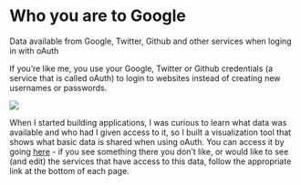 # Who you are to Google
Data available from Google, Twitter, Github and other services when loging in with oAuth

If you’re like me, you use your Google, Twitter or Github credentials (a service that is called oAuth) to login to  websites instead of creating new usernames or passwords. 

![](http://i.imgur.com/LxgZ0Ry.png)

When I started building applications, I was curious to learn what data was available and who had I given access to it, so I built a visualization tool that shows what basic data is shared when using oAuth. You can access it by going [here](http://whoyouare.jaimes.me) - if you see something there you don’t like, or would like to see (and edit) the services that have access to this data, follow the appropriate link at the bottom of each page.
